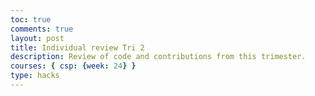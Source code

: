 ```yaml
---
toc: true
comments: true
layout: post
title: Individual review Tri 2
description: Review of code and contributions from this trimester.
courses: { csp: {week: 24} }
type: hacks
---
```


